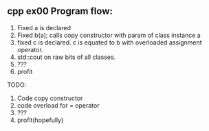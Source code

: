 ## cpp ex00 Program flow:

1. Fixed a is declared
2. Fixed b(a); calls copy constructor with param of class instance a
3. fixed c is declared. c is equated to b with overloaded assignment operator.
4. std::cout on raw bits of all classes.
5. ???
6. profit

TODO:
1. Code copy constructor
2. code overload for = operator
3. ???
4. profit(hopefully)